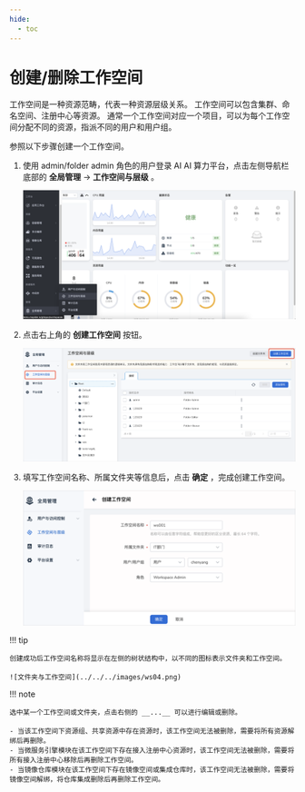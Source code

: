 ```yaml
---
hide:
  - toc
---
```


# 创建/删除工作空间

工作空间是一种资源范畴，代表一种资源层级关系。
工作空间可以包含集群、命名空间、注册中心等资源。
通常一个工作空间对应一个项目，可以为每个工作空间分配不同的资源，指派不同的用户和用户组。

参照以下步骤创建一个工作空间。

1. 使用 admin/folder admin 角色的用户登录 AI AI 算力平台，点击左侧导航栏底部的 __全局管理__ -> __工作空间与层级__ 。

    ![全局管理](../../../images/ws01.png)

3. 点击右上角的 __创建工作空间__ 按钮。

    ![创建工作空间](../../../images/ws02.png)

4. 填写工作空间名称、所属文件夹等信息后，点击 __确定__ ，完成创建工作空间。

    ![确定](../../../images/ws03.png)

!!! tip

    创建成功后工作空间名称将显示在左侧的树状结构中，以不同的图标表示文件夹和工作空间。

    ![文件夹与工作空间](../../../images/ws04.png)

!!! note

    选中某一个工作空间或文件夹，点击右侧的 __...__ 可以进行编辑或删除。

    - 当该工作空间下资源组、共享资源中存在资源时，该工作空间无法被删除，需要将所有资源解绑后再删除。
    - 当微服务引擎模块在该工作空间下存在接入注册中心资源时，该工作空间无法被删除，需要将所有接入注册中心移除后再删除工作空间。
    - 当镜像仓库模块在该工作空间下存在镜像空间或集成仓库时，该工作空间无法被删除，需要将镜像空间解绑，将仓库集成删除后再删除工作空间。
